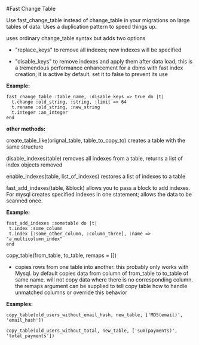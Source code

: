 #Fast Change Table

Use fast\_change\_table instead of change_table in your migrations on large tables of data. Uses a duplication pattern to speed things up.


uses ordinary change_table syntax but adds two options

* "replace\_keys" to remove all indexes; new indexes will be specified
- "disable\_keys" to remove indexes and apply them after data load; this is a tremendous performance enhancement for a dbms with fast index creation; it is active by default. set it to false to prevent its use

__Example:__

    fast_change_table :table_name, :disable_keys => true do |t|
      t.change :old_string, :string, :limit => 64
      t.rename :old_string, :new_string
      t.integer :an_integer
    end


__other methods:__

create\_table\_like(orignal\_table, table\_to\_copy\_to)
  creates a table with the same structure
  
disable\_indexes(table)
  removes all indexes from a table, returns a list of index objects removed
  
enable\_indexes(table, list\_of\_indexes)
  restores a list of indexes to a table
  
fast\_add\_indexes(table, &block)
  allows you to pass a block to add indexes.  For mysql creates specified indexes in one statement; allows the data to be scanned once.
  
__Example:__
  
  
    fast_add_indexes :sometable do |t|
     t.index :some_column
     t.index [:some_other_column, :column_three], :name => "a_multicolumn_index"
    end
  
copy\_table(from\_table, to\_table, remaps = [])
  
* copies rows from one table into another.  this probably only works with Mysql.
  by default copies data from column of from_table to to_table of same name.
  will not copy data where there is no corresponding column.
  the remaps argument can be supplied to tell copy table how to handle unmatched columns or override this behavior
  
__Examples:__

  
    copy_table(old_users_without_email_hash, new_table, ['MD5(email)', 'email_hash'])
  
    copy_table(old_users_without_total, new_table, ['sum(payments)', 'total_payments'])